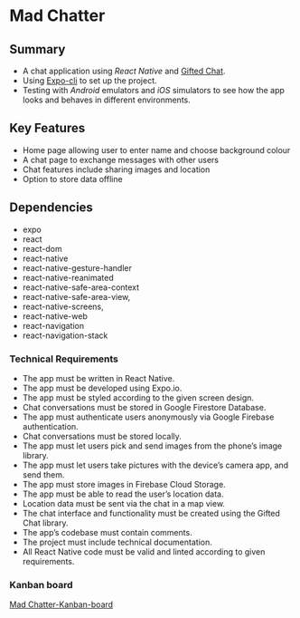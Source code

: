 # Mad Chatter

## Summary
 * A chat application using _React Native_ and [Gifted Chat](https://github.com/FaridSafi/react-native-gifted-chat). 
 * Using [Expo-cli](https://expo.io/)   to set up the project. 
 * Testing with _Android_ emulators and _iOS_ simulators to see how the app looks and behaves in different environments.

## Key Features
 * Home page allowing user to enter name and choose background colour
 * A chat page to exchange messages with other users
 * Chat features include sharing images and location
 * Option to store data offline

## Dependencies
 * expo
 * react
 * react-dom
 * react-native
 * react-native-gesture-handler
 * react-native-reanimated
 * react-native-safe-area-context
 * react-native-safe-area-view,
 * react-native-screens,
 * react-native-web
 * react-navigation
 * react-navigation-stack
 
### Technical Requirements
 * The app must be written in React Native.
 * The app must be developed using Expo.io. 
 * The app must be styled according to the given screen design.
 * Chat conversations must be stored in Google Firestore Database.
 * The app must authenticate users anonymously via Google Firebase authentication.
 * Chat conversations must be stored locally.
 * The app must let users pick and send images from the phone’s image library.
 * The app must let users take pictures with the device’s camera app, and send them.
 * The app must store images in Firebase Cloud Storage.
 * The app must be able to read the user’s location data.
 * Location data must be sent via the chat in a map view.
 * The chat interface and functionality must be created using the Gifted Chat library.
 * The app’s codebase must contain comments. 
 * The project must include technical documentation.
 * All React Native code must be valid and linted according to given requirements.
 
 ### Kanban board

[Mad Chatter-Kanban-board](https://trello.com/b/kjj0NXF6/mad-chatter)
